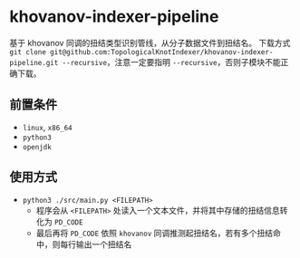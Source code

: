 # khovanov-indexer-pipeline
基于 khovanov 同调的扭结类型识别管线，从分子数据文件到扭结名。
下载方式 `git clone git@github.com:TopologicalKnotIndexer/khovanov-indexer-pipeline.git --recursive`，注意一定要指明 `--recursive`，否则子模块不能正确下载。



## 前置条件

- `linux`, `x86_64`
- `python3`
- `openjdk`



## 使用方式

- `python3 ./src/main.py <FILEPATH>`
  - 程序会从 `<FILEPATH>` 处读入一个文本文件，并将其中存储的扭结信息转化为 `PD_CODE`
  - 最后再将 `PD_CODE` 依照 `khovanov` 同调推测起扭结名，若有多个扭结命中，则每行输出一个扭结名

